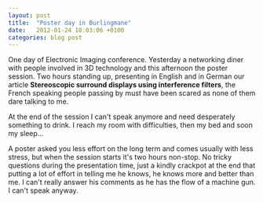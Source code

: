 ```yaml
---
layout: post
title:  "Poster day in Burlingmane"
date:   2012-01-24 18:03:06 +0100
categories: blog post
---
```


One day of Electronic Imaging conference. Yesterday a networking diner with people involved in 3D technology and this afternoon the poster session. Two hours standing up, presenting in English and in German our article **Stereoscopic surround displays using interference filters**, the French speaking people passing by must have been scared as none of them dare talking to me.

At the end of the session I can't speak anymore and need desperately something to drink. I reach my room with difficulties, then my bed and soon my sleep... 

A poster asked you less effort on the long term and comes usually with less stress, but when the session starts it's two hours non-stop. No tricky questions during the presentation time, just a kindly crackpot at the end that putting a lot of effort in telling me he knows, he knows more and better than me. I can't really answer his comments as he has the flow of a machine gun. I can't speak anyway.